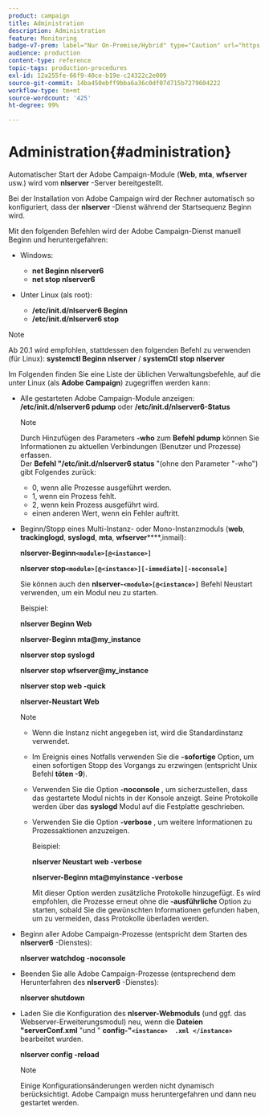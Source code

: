 ```yaml
---
product: campaign
title: Administration
description: Administration
feature: Monitoring
badge-v7-prem: label="Nur On-Premise/Hybrid" type="Caution" url="https://experienceleague.adobe.com/docs/campaign-classic/using/installing-campaign-classic/architecture-and-hosting-models/hosting-models-lp/hosting-models.html?lang=de" tooltip="Gilt nur für Hybrid- und On-Premise-Bereitstellungen"
audience: production
content-type: reference
topic-tags: production-procedures
exl-id: 12a255fe-66f9-40ce-b19e-c24322c2e009
source-git-commit: 14ba450ebff9bba6a36c0df07d715b7279604222
workflow-type: tm+mt
source-wordcount: '425'
ht-degree: 99%

---
```


# Administration{#administration}



Automatischer Start der Adobe Campaign-Module (**Web**, **mta**, **wfserver** usw.) wird vom **nlserver** -Server bereitgestellt.

Bei der Installation von Adobe Campaign wird der Rechner automatisch so konfiguriert, dass der **nlserver** -Dienst während der Startsequenz Beginn wird.

Mit den folgenden Befehlen wird der Adobe Campaign-Dienst manuell Beginn und heruntergefahren:

* Windows:

   * **net Beginn nlserver6**
   * **net stop nlserver6**

* Unter Linux (als root):

   * **/etc/init.d/nlserver6 Beginn**
   * **/etc/init.d/nlserver6 stop**

>[!NOTE]
>
>Ab 20.1 wird empfohlen, stattdessen den folgenden Befehl zu verwenden (für Linux): **systemctl Beginn nlserver** / **systemCtl stop nlserver**

Im Folgenden finden Sie eine Liste der üblichen Verwaltungsbefehle, auf die unter Linux (als **Adobe Campaign**) zugegriffen werden kann:

* Alle gestarteten Adobe Campaign-Module anzeigen: **/etc/init.d/nlserver6 pdump** oder **/etc/init.d/nlserver6-Status**

  >[!NOTE]
  >
  >Durch Hinzufügen des Parameters **-who** zum **Befehl pdump** können Sie Informationen zu aktuellen Verbindungen (Benutzer und Prozesse) erfassen.\
  >Der **Befehl &quot;/etc/init.d/nlserver6 status** &quot;(ohne den Parameter &quot;-who&quot;) gibt Folgendes zurück:
  >
  >    * 0, wenn alle Prozesse ausgeführt werden.
  >    * 1, wenn ein Prozess fehlt.
  >    * 2, wenn kein Prozess ausgeführt wird.
  >    * einen anderen Wert, wenn ein Fehler auftritt.
  >

* Beginn/Stopp eines Multi-Instanz- oder Mono-Instanzmoduls (**web**, **trackinglogd**, **syslogd**, **mta**, **wfserver******,inmail):

  **nlserver-Beginn`<module>[@<instance>]`**

  **nlserver stop`<module>[@<instance>][-immediate][-noconsole]`**

  Sie können auch den **nlserver-`<module>[@<instance>]`** Befehl Neustart verwenden, um ein Modul neu zu starten.

  Beispiel:

  **nlserver Beginn Web**

  **nlserver-Beginn mta@my_instance**

  **nlserver stop syslogd**

  **nlserver stop wfserver@my_instance**

  **nlserver stop web -quick**

  **nlserver-Neustart Web**

  >[!NOTE]
  >
  >* Wenn die Instanz nicht angegeben ist, wird die Standardinstanz verwendet.
  >* Im Ereignis eines Notfalls verwenden Sie die **-sofortige** Option, um einen sofortigen Stopp des Vorgangs zu erzwingen (entspricht Unix Befehl **töten -9**).
  >* Verwenden Sie die Option **-noconsole** , um sicherzustellen, dass das gestartete Modul nichts in der Konsole anzeigt. Seine Protokolle werden über das **syslogd** Modul auf die Festplatte geschrieben.
  >* Verwenden Sie die Option **-verbose** , um weitere Informationen zu Prozessaktionen anzuzeigen.
  >
  >   Beispiel:
  >
  >   **nlserver Neustart web -verbose**
  >
  >   **nlserver-Beginn mta@myinstance -verbose**
  >
  >   Mit dieser Option werden zusätzliche Protokolle hinzugefügt. Es wird empfohlen, die Prozesse erneut ohne die **-ausführliche** Option zu starten, sobald Sie die gewünschten Informationen gefunden haben, um zu vermeiden, dass Protokolle überladen werden.

* Beginn aller Adobe Campaign-Prozesse (entspricht dem Starten des **nlserver6** -Dienstes):

  **nlserver watchdog -noconsole**

* Beenden Sie alle Adobe Campaign-Prozesse (entsprechend dem Herunterfahren des **nlserver6** -Dienstes):

  **nlserver shutdown**

* Laden Sie die Konfiguration des **nlserver-Webmoduls** (und ggf. das Webserver-Erweiterungsmodul) neu, wenn die **Dateien &quot;serverConf.xml** &quot;und &quot; **config-&quot;`<instance>  .xml </instance>`** bearbeitet wurden.

  **nlserver config -reload**

  >[!NOTE]
  >
  >Einige Konfigurationsänderungen werden nicht dynamisch berücksichtigt. Adobe Campaign muss heruntergefahren und dann neu gestartet werden.
